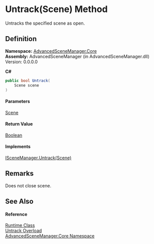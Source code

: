 # Untrack(Scene) Method

Untracks the specified scene as open.

## Definition

**Namespace:** [AdvancedSceneManager.Core](N_AdvancedSceneManager_Core.md)\
**Assembly:** AdvancedSceneManager (in AdvancedSceneManager.dll) Version: 0.0.0.0

**C#**

```c#
public bool Untrack(
	Scene scene
)
```

#### Parameters

&#x20; [Scene](T_AdvancedSceneManager_Models_Scene.md)&#x20;

#### Return Value

[Boolean](https://learn.microsoft.com/dotnet/api/system.boolean)

#### Implements

[ISceneManager.Untrack(Scene)](M_AdvancedSceneManager_DependencyInjection_ISceneManager_Untrack.md)

## Remarks

Does not close scene.

## See Also

#### Reference

[Runtime Class](T_AdvancedSceneManager_Core_Runtime.md)\
[Untrack Overload](Overload_AdvancedSceneManager_Core_Runtime_Untrack.md)\
[AdvancedSceneManager.Core Namespace](N_AdvancedSceneManager_Core.md)
